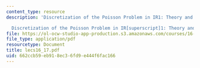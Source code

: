 ```yaml
---
content_type: resource
description: 'Discretization of the Poisson Problem in IR1: Theory and Implementation

  Discretization of the Poisson Problem in IR[superscript]1: Theory and Implementation'
file: https://ol-ocw-studio-app-production.s3.amazonaws.com/courses/16-920j-numerical-methods-for-partial-differential-equations-sma-5212-spring-2003/662ccb59eb918ec36fd9e444f6fac166_lecs16_17.pdf
file_type: application/pdf
resourcetype: Document
title: lecs16_17.pdf
uid: 662ccb59-eb91-8ec3-6fd9-e444f6fac166
---
```

